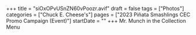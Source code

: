 +++
title = "siOxOPvUSnZN60vPoozr.avif"
draft = false
tags = ["Photos"]
categories = ["Chuck E. Cheese's"]
pages = ["2023 Piñata Smashlings CEC Promo Campaign (Event)"]
startDate = ""
+++
Mr. Munch in the Collection Menu
